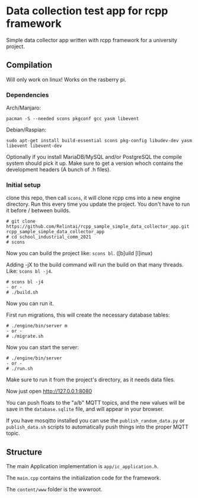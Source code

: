 # Data collection test app for rcpp framework

Simple data collector app written with rcpp framework for a university project.

## Compilation

Will only work on linux! Works on the rasberry pi.

### Dependencies

Arch/Manjaro:

``` 
pacman -S --needed scons pkgconf gcc yasm libevent
```

Debian/Raspian:

```
sudo apt-get install build-essential scons pkg-config libudev-dev yasm libevent libevent-dev
```

Optionally if you install MariaDB/MySQL and/or PostgreSQL the compile system should pick it up. Make sure to get a version
whoch contains the development headers (A bunch of .h files).

### Initial setup

clone this repo, then call `scons`, it will clone rcpp cms into a new engine directory. Run this every time you update the project.
You don't have to run it before / between builds.

```
# git clone https://github.com/Relintai/rcpp_sample_simple_data_collector_app.git rcpp_sample_simple_data_collector_app
# cd school_industrial_comm_2021
# scons
```

Now you can build the project like: `scons bl`.  ([b]uild [l]inux)

Adding -jX to the build command will run the build on that many threads. Like: `scons bl -j4`.

```
# scons bl -j4
- or -
# ./build.sh
```
Now you can run it.

First run migrations, this will create the necessary database tables:

```
# ./engine/bin/server m
- or -
# ./migrate.sh
```

Now you can start the server:

```
# ./engine/bin/server
- or -
# ./run.sh
```

Make sure to run it from the project's directory, as it needs data files.

Now just open http://127.0.0.1:8080

You can push floats to the "a/b" MQTT topics, and the new values will be save in the `database.sqlite` file, and will appear
in your browser.

If you have mosqitto installed you can use the `publish_random_data.py` or `publish_data.sh` scripts to automatically
push things into the proper MQTT topic.

## Structure

The main Application implementation is `app/ic_application.h`.

The `main.cpp` contains the initialization code for the framework.

The `content/www` folder is the wwwroot.
